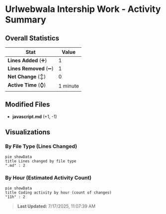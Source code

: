# Urlwebwala Intership Work - Activity Summary 

## Overall Statistics

| Stat                   | Value                                                             |
| ---------------------- | ----------------------------------------------------------------- |
| **Lines Added** (➕)   | 1                                          |
| **Lines Removed** (➖) | 1                                        |
| **Net Change** (↕)    | 0                |
| **Active Time** (⌚)   | 1 minute |


## Modified Files
- **javascript.md** (+1, -1)

## Visualizations

### By File Type (Lines Changed)

```mermaid
pie showData
title Lines changed by file type
".md" : 2
```

### By Hour (Estimated Activity Count)

```mermaid
pie showData
title Coding activity by hour (count of changes)
"11h" : 2
```


> **Last Updated:** 7/17/2025, 11:07:39 AM